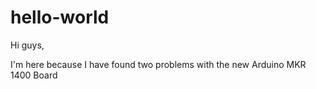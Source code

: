 # hello-world

Hi guys,

I'm here because I have found two problems with the new Arduino MKR 1400 Board
